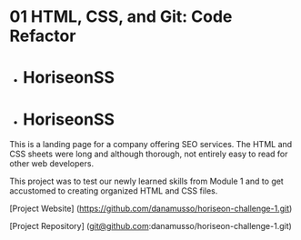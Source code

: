 # 01 HTML, CSS, and Git: Code Refactor
- # HoriseonSS
+ # HoriseonSS

<!-- About the Project-->
This is a landing page for a company offering SEO services. The HTML and CSS sheets were long and although thorough, not entirely easy to read for other web developers. 

This project was to test our newly learned skills from Module 1 and to get accustomed to creating organized HTML and CSS files.

[Project Website] (https://github.com/danamusso/horiseon-challenge-1.git)

[Project Repository] (git@github.com:danamusso/horiseon-challenge-1.git)


